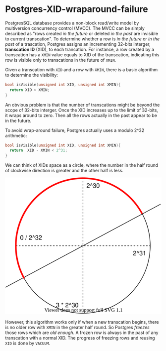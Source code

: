 # Postgres-XID-wraparound-failure

PostgresSQL database provides a non-block read/write model by multiversion concurrency control (MVCC).
The MVCC can be simply described as "rows created *in the future* or deleted *in the past* are invisible to current transcation".
To determine whether a row is *in the future* or *in the past* of a trascation, Postgres assigns an incrementing 32-bits interger, **transcation ID** (XID), to each trancation.
For instance, a row created by a transcation has a `XMIN` value equals to XID of the transcation, indicating this row is visible only to transcations in the future of `XMIN`.

Given a transcation with `XID` and a row with `XMIN`, there is a basic algorithm to determine the visibility:
```C
bool isVisible(unsigned int XID, unsigned int XMIN){
  return XID > XMIN;
}
```

An obvious problem is that the number of transcations might be beyond the scope of 32-bits interger.
Once the XID increases up to the limit of 32-bits, it wraps around to zero. Then all the rows actually in the past appear to be in the future.

To avoid wrap-around failure, Postgres actually uses a modulo 2^32 arithmetic:
```C
bool isVisible(unsigned int XID, unsigned int XMIN){
  return  XID - XMIN < 2^31;
}
```

We can think of XIDs space as a circle, where the number in the half round of clockwise direction is greater and the other half is less.

![](modulo.svg)

However, this algorithm works only if when a new transcation begins, there is no older row with `XMIN` in the greater half round.
So Postgres *freezes* those rows which are *old enough*. A frozen row is always in the past of any transcation with a normal XID.
The progress of freezing rows and reusing `XID` is done by `VACUUM`.
